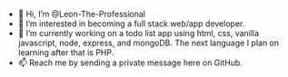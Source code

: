 - 👋 Hi, I’m @Leon-The-Professional
- 👀 I’m interested in becoming a full stack web/app developer.
- 🌱 I’m currently working on a todo list app using html, css, vanilla javascript, node, express, and mongoDB. The next language I plan on learning after that is PHP.
- 📫 Reach me by sending a private message here on GitHub.

